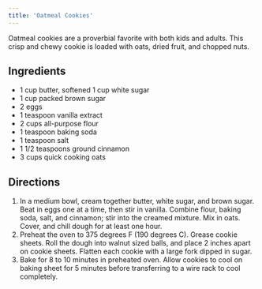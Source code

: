 ```yaml
---
title: 'Oatmeal Cookies'
---
```


Oatmeal cookies are a proverbial favorite with both kids and adults. This crisp and chewy cookie is loaded with oats, dried fruit, and chopped nuts.

## Ingredients

- 1 cup butter, softened 1 cup white sugar
- 1 cup packed brown sugar
- 2 eggs
- 1 teaspoon vanilla extract
- 2 cups all-purpose flour
- 1 teaspoon baking soda
- 1 teaspoon salt
- 1 1/2 teaspoons ground cinnamon
- 3 cups quick cooking oats

## Directions

1. In a medium bowl, cream together butter, white sugar, and brown sugar. Beat in eggs one at a time, then stir in vanilla. Combine flour, baking soda, salt, and cinnamon; stir into the creamed mixture. Mix in oats. Cover, and chill dough for at least one hour.
2. Preheat the oven to 375 degrees F (190 degrees C). Grease cookie sheets. Roll the dough into walnut sized balls, and place 2 inches apart on cookie sheets. Flatten each cookie with a large fork dipped in sugar.
3. Bake for 8 to 10 minutes in preheated oven. Allow cookies to cool on baking sheet for 5 minutes before transferring to a wire rack to cool completely.
